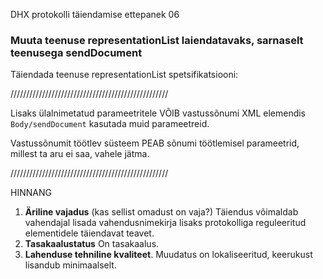 DHX protokolli täiendamise ettepanek 06

### Muuta teenuse representationList laiendatavaks, sarnaselt teenusega sendDocument

Täiendada teenuse representationList spetsifikatsiooni: 

//////////////////////////////////////////////////

Lisaks ülalnimetatud parameetritele VÕIB vastussõnumi XML elemendis `Body/sendDocument` kasutada muid parameetreid.

Vastussõnumit töötlev süsteem PEAB sõnumi töötlemisel parameetrid, millest ta aru ei saa, vahele jätma.

//////////////////////////////////////////////////

HINNANG

1. __Äriline vajadus__ (kas sellist omadust on vaja?) Täiendus võimaldab vahendajal lisada vahendusnimekirja lisaks protokolliga reguleeritud elementidele täiendavat teavet.
2. __Tasakaalustatus__ On tasakaalus.
3. __Lahenduse tehniline kvaliteet__. Muudatus on lokaliseeritud, keerukust lisandub minimaalselt.
